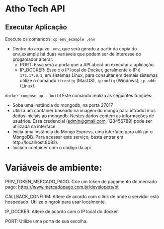 # Atho Tech API

## Executar Aplicação
Execute os comandos:
`cp env_example .env`
- Dentro do arquivo `.env`, que será gerado a partir da cópia do env_example há duas variáveis que podem ser de interesse do progamador alterar.
  - PORT: Essa será a porta que a API abrirá ao executar a aplicação.
  - IP_DOCKER: Esse é o IP local do Docker, geralmente o IP é `172.17.0.1`, em sistemas Linux, para consultar em demais sistemas utilize o comando `ifconfig` (MacOS), `ipconfig` (Windows), `ip addr` (Linux).

`docker-compose up --build`
Este comando realiza as seguintes funções:
- Sobe uma instância do mongodb, na porta 27017
- Utiliza um container baseado na imagem do mongo para introduzir os dados iniciais ao mongodb. Nestes dados contém as informações de usuários. Essa credencial (admin@gmail.com, 123456789) pode ser utilizada na interface.
- Inicia uma instância do Mongo Express, uma interface para utilizar o MongoDB. Para acessar este serviço, basta entrar em http://localhost:8082/.
- Inicia o container com o código da api.

# Variáveis de ambiente:
PRIV_TOKEN_MERCADO_PAGO: Crie um token de pagamento do mercado pago: https://www.mercadopago.com.br/developers/pt

CALLBACK_CONFIRM: Altere de acordo com o link de onde o servidor está hospedado. Utilize o ngrok para usar localmente.

IP_DOCKER: Altere de acordo com o IP local do docker.

PORT: Utilize uma porta de sua escolha.